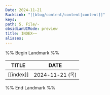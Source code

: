 ```yaml
---
Date: 2024-11-21
BackLink: "[[blog/content/content|content]]"
keys: 
path: 5. File/-
obsidianUIMode: preview
title: INDEX~~
aliases:
---
```


%% Begin Landmark %%

|TITLE|DATE|
|---|---|
|[[index]]|2024-11-21 (목)|


%% End Landmark %%

